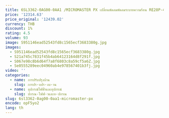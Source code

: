 ```yaml
---
title: 6SL3362-0AG00-0AA1 /MICROMASTER PX เปลี่ยนพัดลมพัดลมระบายความร้อน RE28P-4EK.4I.1R G4E280-BC23-05
price: '12314.63'
price_original: '12439.02'
currency: THB
discount: 1%
rating: 4.5
volume: 93
image: S951146ead52543fd8c1565ecf3683380g.jpg
images:
  - S951146ead52543fd8c1565ecf3683380g.jpg
  - S21a745c7831f45b4ab64123164d8f291f.jpg
  - S067e98c8b6d64f7a8f6803c8a59cf5a6Z.jpg
  - Se0555289eec04960ab4e978567401b3fj.jpg
video: ''
categories:
  - name: การปรับปรุงบ้าน
    slug: การปร-บปร-งบ-าน
  - name: อุปกรณ์ไฟฟ้าและอุปกรณ์
    slug: ปกรณ-ไฟฟ-าและอ-ปกรณ
slug: 6sl3362-0ag00-0aa1-micromaster-px
encode: opF5yo2
lang: th
---
```

  